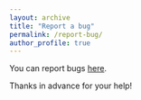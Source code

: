 ```yaml
---
layout: archive
title: "Report a bug"
permalink: /report-bug/
author_profile: true
---
```



You can report bugs <a href="https://github.com/AntoineSoetewey/antoinesoetewey.github.io/issues" target="_blank">here</a>.

Thanks in advance for your help!
